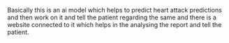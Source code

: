 Basically this is an ai model which helps to predict heart attack predictions and then work on it and tell the patient regarding the same and there is a website connected to it
which helps in the analysing the report and tell the patient.
